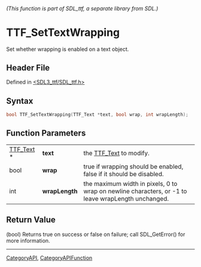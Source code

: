 ###### (This function is part of SDL_ttf, a separate library from SDL.)
# TTF_SetTextWrapping

Set whether wrapping is enabled on a text object.

## Header File

Defined in [<SDL3_ttf/SDL_ttf.h>](https://github.com/libsdl-org/SDL_ttf/blob/main/include/SDL3_ttf/SDL_ttf.h)

## Syntax

```c
bool TTF_SetTextWrapping(TTF_Text *text, bool wrap, int wrapLength);
```

## Function Parameters

|                        |                |                                                                                                    |
| ---------------------- | -------------- | -------------------------------------------------------------------------------------------------- |
| [TTF_Text](TTF_Text) * | **text**       | the [TTF_Text](TTF_Text) to modify.                                                                |
| bool                   | **wrap**       | true if wrapping should be enabled, false if it should be disabled.                                |
| int                    | **wrapLength** | the maximum width in pixels, 0 to wrap on newline characters, or -1 to leave wrapLength unchanged. |

## Return Value

(bool) Returns true on success or false on failure; call SDL_GetError() for
more information.

----
[CategoryAPI](CategoryAPI), [CategoryAPIFunction](CategoryAPIFunction)

